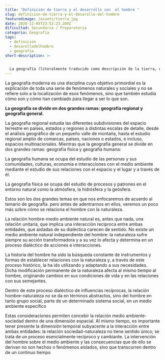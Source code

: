 ```yaml
---
title: "Definición de tierra y el desarrollo con  el hombre "
slug: definicion-de-tierra-y-el-desarollo-del-hombre
featuredimage: /assets/tierra.jpg
date: 2020-12-05T23:52:23.209Z
dificultad: Secundaria / Preparatoria
categoria: Geografía
tags:
  - definicion
  - desarollodelhombre
  - geografia
short-description: >-
  

  La geografía (literalmente traducido como descripción de la tierra, es la disciplina que trata de la descripción o de la representación gráfica de la Tierra. ​ En sentido amplio es la ciencia que estudia la superficie terrestre, las sociedades que la habitan y los territorios, paisajes, lugares o regiones que la forman al relacionarse entre sí.
---
```



La geografía moderna es una disciplina cuyo objetivo primordial es la explicación de toda una serie de fenómenos naturales y sociales y no se refiere solo a la localización de esos fenómenos, sino que también estudia cómo son y cómo han cambiado para llegar a ser lo que son.

**La geografía se divide en dos grandes ramas: geografía regional y geografía general.**

La geografía regional estudia las diferentes subdivisiones del espacio terrestre en países, estados y regiones a distintas escalas de detalle, desde el análisis geográfico de un pequeño valle de montaña, hasta el estudio regional amplio de comarcas, países, naciones o estados, e incluso, espacios multinacionales. Mientras que la geografía general se divide en dos grandes ramas: geografía física y geografía humana:

La geografía humana se ocupa del estudio de las personas y sus comunidades, culturas, economía e interacciones con el medio ambiente mediante el estudio de sus relaciones con el espacio y el lugar y a través de él.

La geografía física se ocupa del estudio de procesos y patrones en el entorno natural como la atmósfera, la hidrósfera y la geósfera.

Estos son los dos grandes temas en que nos enfocaremos de acuerdo al temario de geografía. pero antes de adentrarnos en ellos, veremos un poco más sobre cómo se relaciona el hombre con la naturaleza.

La relación hombre-medio ambiente natural es, antes que nada, una relación unitaria, que implica una interacción recíproca entre ambas entidades, que aisladas de su dialéctica carecen de sentido. No existe un medio ambiente natural independiente del hombre: la naturaleza sufre siempre su acción transformadora y a su vez lo afecta y determina en un proceso dialéctico de acciones e interacciones.

La historia del hombre ha sido la búsqueda constante de instrumentos y formas de establecer relaciones con la naturaleza y, a través de este proceso histórico, la ha ido utilizando y adaptando a sus necesidades. Dicha modificación permanente de la naturaleza afecta al mismo tiempo al hombre, originando cambios en sus condiciones de vida y en las relaciones con sus semejantes.

Dentro de este proceso dialéctico de influencias recíprocas, la relación hombre-naturaleza no se da en términos abstractos, sino del hombre en tanto grupo social, parte de un determinado sistema social, en un medio ambiente específico

Estas consideraciones permiten concebir la relación medio ambiente-sociedad dentro de una dimensión espacial. Al mismo tiempo, es importante tener presente la dimensión temporal subyacente a la interacción entre ambas entidades: la relación sociedad-naturaleza no tiene sentido único; se trata de un proceso esencialmente recíproco y cambiante. La intervención del hombre sobre el medio ambiente y las consecuencias que de ello se derivan no son hechos o fenómenos aislados, sino que transcurren dentro de un continuo tiempo